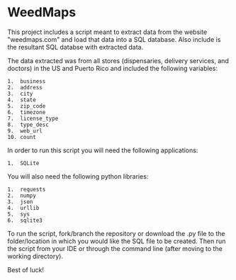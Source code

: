 # WeedMaps
This project includes a script meant to extract data from the website "weedmaps.com" and load that data into a SQL database. Also include is the resultant SQL databse with extracted data.

The data extracted was from all stores (dispensaries, delivery services, and doctors) in the US and Puerto Rico and included the following variables:

    1.  business
    2.  address
    3.  city
    4.  state
    5.  zip_code
    6.  timezone
    7.  license_type
    8.  type_desc
    9.  web_url
    10. count

In order to run this script you will need the following applications:

    1.  SQLite
   
You will also need the following python libraries:
    
    1.  requests
    2.  numpy
    3.  json
    4.  urllib
    5.  sys
    6.  sqlite3

To run the script, fork/branch the repository or download the .py file to the folder/location in which you would like the SQL file to be created. Then run the script from your IDE or through the command line (after moving to the working directory). 

Best of luck!
